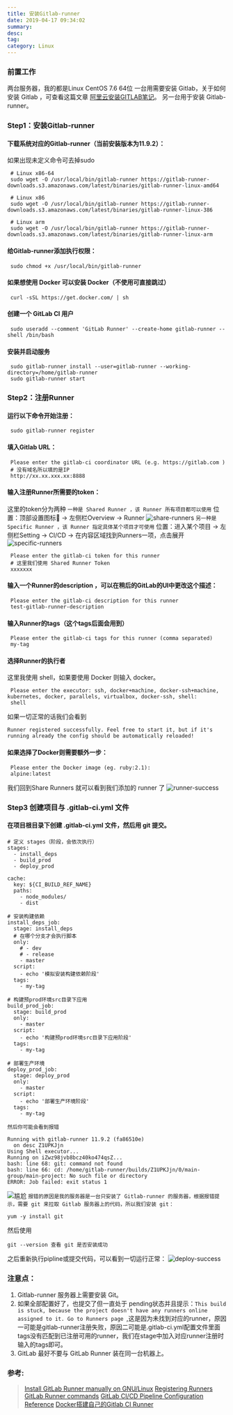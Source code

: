 ```yaml
---
title: 安装Gitlab-runner
date: 2019-04-17 09:34:02
summary: 
desc: 
tag: 
category: Linux
---
```

### 前置工作
两台服务器，我的都是Linux CentOS 7.6 64位
一台用需要安装 Gitlab，关于如何安装 Gitlab ，可查看这篇文章 [阿里云安装GITLAB笔记](https://hbxywdk.github.io/2019/04/16/%E9%98%BF%E9%87%8C%E4%BA%91%E5%AE%89%E8%A3%85Gitlab%E7%AC%94%E8%AE%B0/)。
另一台用于安装 Gitlab-runner。

### Step1：安装Gitlab-runner
#### 下载系统对应的Gitlab-runner（当前安装版本为11.9.2）：
如果出现未定义命令可去掉sudo
```
 # Linux x86-64
 sudo wget -O /usr/local/bin/gitlab-runner https://gitlab-runner-downloads.s3.amazonaws.com/latest/binaries/gitlab-runner-linux-amd64

 # Linux x86
 sudo wget -O /usr/local/bin/gitlab-runner https://gitlab-runner-downloads.s3.amazonaws.com/latest/binaries/gitlab-runner-linux-386

 # Linux arm
 sudo wget -O /usr/local/bin/gitlab-runner https://gitlab-runner-downloads.s3.amazonaws.com/latest/binaries/gitlab-runner-linux-arm
```
#### 给Gitlab-runner添加执行权限：
```
 sudo chmod +x /usr/local/bin/gitlab-runner
```
#### 如果想使用 Docker 可以安装 Docker（不使用可直接跳过）
```
 curl -sSL https://get.docker.com/ | sh
```
#### 创建一个 GitLab CI 用户
```
 sudo useradd --comment 'GitLab Runner' --create-home gitlab-runner --shell /bin/bash
```
#### 安装并启动服务
```
 sudo gitlab-runner install --user=gitlab-runner --working-directory=/home/gitlab-runner
 sudo gitlab-runner start
```

### Step2：注册Runner
#### 运行以下命令开始注册：
```
 sudo gitlab-runner register
```
#### 填入Gitlab URL：
```
 Please enter the gitlab-ci coordinator URL (e.g. https://gitlab.com )
 # 没有域名所以填的是IP
 http://xx.xx.xxx.xx:8888
```
#### 输入注册Runner所需要的token：
这里的token分为两种
`一种是 Shared Runner ，该 Runner 所有项目都可以使用`
位置：顶部设置图标🔧 -> 左侧栏Overview -> Runner
![share-runners](https://raw.githubusercontent.com/hbxywdk/hexo-blog/master/assets/2019-04/share-runner.jpg)
`另一种是 Specific Runner ，该 Runner 指定具体某个项目才可使用`
位置：进入某个项目 -> 左侧栏Setting -> CI/CD -> 在内容区域找到Runners一项，点击展开
![specific-runners](https://raw.githubusercontent.com/hbxywdk/hexo-blog/master/assets/2019-04/specific-runner.jpg)
```
 Please enter the gitlab-ci token for this runner
 # 这里我们使用 Shared Runner Token
 xxxxxxx
```
#### 输入一个Runner的description ，可以在稍后的GitLab的UI中更改这个描述：
```
 Please enter the gitlab-ci description for this runner
 test-gitlab-runner-description
```
#### 输入Runner的tags（这个tags后面会用到）
```
 Please enter the gitlab-ci tags for this runner (comma separated)
 my-tag
```
#### 选择Runner的执行者
这里我使用 shell，如果要使用 Docker 则输入 docker。
```
 Please enter the executor: ssh, docker+machine, docker-ssh+machine, kubernetes, docker, parallels, virtualbox, docker-ssh, shell:
 shell
```
如果一切正常的话我们会看到
```
Runner registered successfully. Feel free to start it, but if it's running already the config should be automatically reloaded!
```
#### 如果选择了Docker则需要额外一步：
```
 Please enter the Docker image (eg. ruby:2.1):
 alpine:latest
```

我们回到Share Runners 就可以看到我们添加的 runner 了
![runner-success](https://raw.githubusercontent.com/hbxywdk/hexo-blog/master/assets/2019-04/runner-success.jpg)

### Step3 创建项目与 .gitlab-ci.yml 文件
#### 在项目根目录下创建 .gitlab-ci.yml 文件，然后用 git 提交。
```
# 定义 stages（阶段，会依次执行）
stages:
  - install_deps
  - build_prod
  - deploy_prod

cache:
  key: ${CI_BUILD_REF_NAME}
  paths:
    - node_modules/
    - dist

# 安装构建依赖
install_deps_job:
  stage: install_deps
  # 在哪个分支才会执行脚本
  only:
    # - dev
    # - release
    - master
  script:
    - echo '模拟安装构建依赖阶段'
  tags:
    - my-tag

# 构建预prod环境src目录下应用
build_prod_job:
  stage: build_prod
  only:
    - master
  script:
    - echo '构建预prod环境src目录下应用阶段'
  tags:
    - my-tag

# 部署生产环境
deploy_prod_job:
  stage: deploy_prod
  only:
    - master
  script:
    - echo '部署生产环境阶段'
  tags:
    - my-tag

```
`然后你可能会看到报错`
```
Running with gitlab-runner 11.9.2 (fa86510e)
  on desc Z1UPKJjn
Using Shell executor...
Running on iZwz98jvb8bcz40ko474qsZ...
bash: line 68: git: command not found
bash: line 66: cd: /home/gitlab-runner/builds/Z1UPKJjn/0/main-group/main-project: No such file or directory
ERROR: Job failed: exit status 1
```
![尴尬](https://raw.githubusercontent.com/hbxywdk/hexo-blog/master/assets/2019-04/ganga.jpg)
`报错的原因是我的服务器是一台只安装了 Gitlab-runner 的服务器，根据报错提示，需要 git 来拉取 Gitlab 服务器上的代码，所以我们安装 git：`
```
yum -y install git
```
然后使用
```
git --version 查看 git 是否安装成功
```
之后重新执行pipline或提交代码，可以看到一切运行正常：
![deploy-success](https://raw.githubusercontent.com/hbxywdk/hexo-blog/master/assets/2019-04/deploy-success.jpg)

### 注意点：
1. Gitlab-runner 服务器上需要安装 Git。
2. 如果全部配置好了，也提交了但一直处于 pending状态并且提示：`This build is stuck, because the project doesn't have any runners online assigned to it. Go to Runners page `,这是因为未找到对应的runner，原因一可能是gitlab-runner注册失败，原因二可能是.gitlab-ci.yml配置文件里面tags没有匹配到已注册可用的runner，我们在stage中加入对应runner注册时输入的tags即可。
3. GitLab 最好不要与 GitLab Runner 装在同一台机器上。

### 参考:
> [Install GitLab Runner manually on GNU/Linux](https://docs.gitlab.com/runner/install/linux-manually.html)
> [Registering Runners](https://docs.gitlab.com/runner/register/index.html)
> [GitLab Runner commands](https://docs.gitlab.com/runner/commands/README.html)
> [GitLab CI/CD Pipeline Configuration Reference](https://docs.gitlab.com/ee/ci/yaml/README.html)
> [Docker搭建自己的Gitlab CI Runner](https://cloud.tencent.com/developer/article/1010595)


